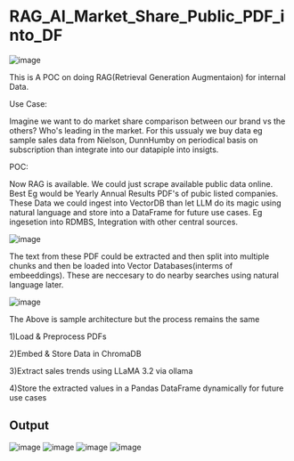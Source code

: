 # RAG_AI_Market_Share_Public_PDF_into_DF

![image](https://github.com/user-attachments/assets/91cb0cc5-de06-4a4c-b2b6-a3f78ac3179b)

This is A POC on doing RAG(Retrieval Generation Augmentaion) for internal Data.

Use Case:

Imagine we want to do market share comparison between our brand vs the others? Who's leading in the market. 
For this ussualy we buy data eg sample sales data from Nielson, DunnHumby on periodical basis on subscription than integrate into our datapiple into insigts.

POC:

Now RAG is available. We could just scrape available public data online. Best Eg would be Yearly Annual Results PDF's of pubic listed companies.
These Data we could ingest into VectorDB than let LLM do its magic using natural language and store into a DataFrame for future use cases. Eg ingesetion into RDMBS, Integration with other central sources.

![image](https://github.com/user-attachments/assets/fed09bea-2f76-4169-b65b-351c21d61496)


The text from these PDF could be  extracted and then split into multiple chunks and then be loaded into Vector Databases(interms of embeeddings). These are neccesary to do nearby searches using natural language later.


![image](https://github.com/user-attachments/assets/0331e079-9350-4835-9014-bb36967b79d8)

The Above is sample architecture but the process remains the same

1)Load & Preprocess PDFs

2)Embed & Store Data in ChromaDB

3)Extract sales trends using LLaMA 3.2 via ollama

4)Store the extracted values in a Pandas DataFrame dynamically for future use cases

Output
------
![image](https://github.com/user-attachments/assets/d5d918e5-c4c4-495e-b3c2-6909caf2f9fb)
![image](https://github.com/user-attachments/assets/2d323292-8f50-49b0-9e37-a677470e3829)
![image](https://github.com/user-attachments/assets/22b4a356-6241-477b-897f-774807ad07d8)
![image](https://github.com/user-attachments/assets/feeb4197-d177-49d7-947b-62c1446dbca4)






